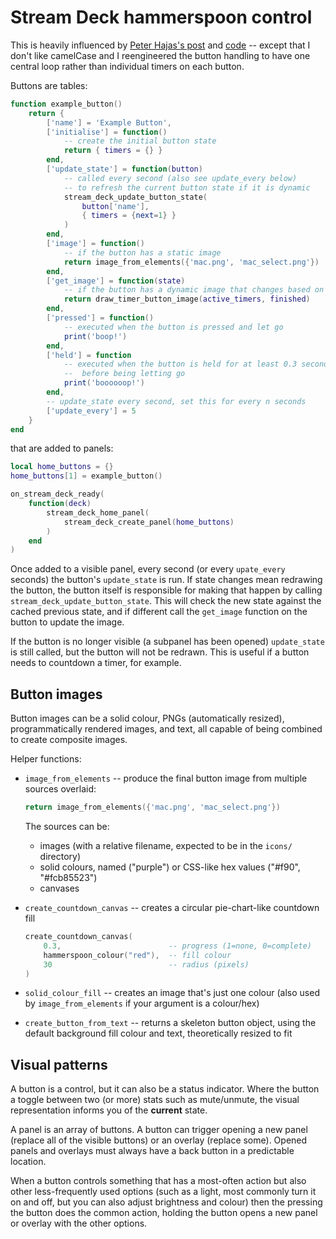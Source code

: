 # Stream Deck hammerspoon control

This is heavily influenced by
[Peter Hajas's post](https://peterhajas.com/blog/streamdeck/) and
[code](https://github.com/peterhajas/dotfiles/tree/master/hammerspoon/.hammerspoon)
-- except that I don't like camelCase and I reengineered the button handling
to have one central loop rather than individual timers on each button.

Buttons are tables:

```lua
function example_button()
    return {
        ['name'] = 'Example Button',
        ['initialise'] = function()
            -- create the initial button state
            return { timers = {} }
        end,
        ['update_state'] = function(button)
            -- called every second (also see update_every below)
            -- to refresh the current button state if it is dynamic
            stream_deck_update_button_state(
                button['name'],
                { timers = {next=1} }
            )
        end,
        ['image'] = function()
            -- if the button has a static image
            return image_from_elements({'mac.png', 'mac_select.png'})
        end,
        ['get_image'] = function(state)
            -- if the button has a dynamic image that changes based on state
            return draw_timer_button_image(active_timers, finished)
        end,
        ['pressed'] = function()
            -- executed when the button is pressed and let go
            print('boop!')
        end,
        ['held'] = function
            -- executed when the button is held for at least 0.3 seconds
            --  before being letting go
            print('boooooop!')
        end,
        -- update_state every second, set this for every n seconds
        ['update_every'] = 5
    }
end
```

that are added to panels:

```lua
local home_buttons = {}
home_buttons[1] = example_button()

on_stream_deck_ready(
    function(deck)
        stream_deck_home_panel(
            stream_deck_create_panel(home_buttons)
        )
    end
)
```

Once added to a visible panel, every second (or every `upate_every` seconds)
the button's `update_state` is run. If state changes mean redrawing the
button, the button itself is responsible for making that happen by calling
`stream_deck_update_button_state`. This will check the new state against the
cached previous state, and if different call the `get_image` function on the
button to update the image.

If the button is no longer visible (a subpanel has been opened) `update_state`
is still called, but the button will not be redrawn. This is useful if a
button needs to countdown a timer, for example.


## Button images

Button images can be a solid colour, PNGs (automatically resized),
programmatically rendered images, and text, all capable of being combined to
create composite images.

Helper functions:

- `image_from_elements` -- produce the final button image from multiple
  sources overlaid:

    ```lua
    return image_from_elements({'mac.png', 'mac_select.png'})
    ```

    The sources can be:

    - images (with a relative filename, expected to be in the `icons/`
      directory)
    - solid colours, named ("purple") or CSS-like hex values ("#f90",
      "#fcb85523")
    - canvases

- `create_countdown_canvas` -- creates a circular pie-chart-like
  countdown fill

    ```lua
    create_countdown_canvas(
        0.3,                        -- progress (1=none, 0=complete)
        hammerspoon_colour("red"),  -- fill colour
        30                          -- radius (pixels)
    )
    ```

- `solid_colour_fill` -- creates an image that's just one colour (also used
  by `image_from_elements` if your argument is a colour/hex)
- `create_button_from_text` -- returns a skeleton button object, using
  the default background fill colour and text, theoretically resized to fit


## Visual patterns

A button is a control, but it can also be a status indicator. Where the button
a toggle between two (or more) stats such as mute/unmute, the visual
representation informs you of the **current** state.

A panel is an array of buttons. A button can trigger opening a new panel
(replace all of the visible buttons) or an overlay (replace some). Opened
panels and overlays must always have a back button in a predictable location.

When a button controls something that has a most-often action but also other
less-frequently used options (such as a light, most commonly turn it on and
off, but you can also adjust brightness and colour) then the pressing the
button does the common action, holding the button opens a new panel or overlay
with the other options.
